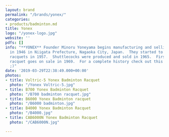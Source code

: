 ```yaml
---
layout: brand
permalink: "/brands/yonex/"
categories:
- products/badminton.md
title: Yonex
logo: "/yonex-logo.jpg"
website: ''
pdfs: []
info: "**YONEX** Founder Minoru Yoneyama begins manufacturing and selling wooden products
  in 1946 in Niigata Prefecture, Nagaoka City, Japan.  They started to make badminton
  racquets in 1957.  Shuttlecocks were produced and sold in 1965.  First aluminum
  racquet goes on sale in 1969.  For a complete history check out this [link](https://www.yonex.co.jp/company/en/about/history/)
  ;)"
date: '2019-03-29T22:38:49.000+00:00'
photos:
- title: Voltric-5 Yonex Badminton Racquet
  photo: "/Yonex Voltric-5.jpg"
- title: B700 Yonex Badminton Racquet
  photo: "/B700 badminton racquet.jpg"
- title: B6000 Yonex Badminton racquet
  photo: "/B6000 badminton.jpg"
- title: B4000 Yonex Badminton Racquet
  photo: "/B4000.jpg"
- title: CAB6000N Yonex Badminton Racquet
  photo: "/CAB6000N.jpg"

---
```

